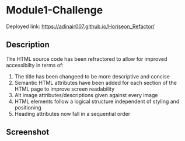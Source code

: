# Module1-Challenge
Deployed link: https://adinair007.github.io/Horiseon_Refactor/

## Description

The HTML source code has been refractored to allow for improved accessibilty in terms of:
1. The title has been changeed to be more descriptive and concise
2. Semantic HTML attributes have been added for each section of the HTML page to improve screen readability
3. Alt image attributes/descriptions given against every image
4. HTML elements follow a logical structure independent of styling and positioning
5. Heading attributes now fall in a sequential order

## Screenshot
